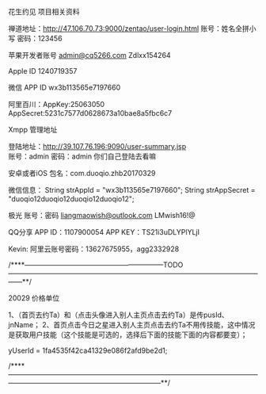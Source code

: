 
花生约见 项目相关资料

禅道地址：http://47.106.70.73:9000/zentao/user-login.html   账号：姓名全拼小写   密码：123456 

苹果开发者账号
admin@cq5266.com  Zdlxx154264  

Apple ID   1240719357

微信
APP ID    wx3b113565e7197660 


阿里百川：AppKey:25063050
AppSecret:5231c7577d0628673a10bae8a5fbc6c7

Xmpp 管理地址

登陆地址：http://39.107.76.196:9090/user-summary.jsp   
账号：admin  密码：admin  你们自己登陆去看嘛


安卓或者iOS 包名：com.duoqio.zhb20170329

微信信息：
String strAppId = "wx3b113565e7197660";
String strAppSecret = "duoqio12duoqio12duoqio12duoqio12";

极光 账号：密码  liangmaowish@outlook.com
LMwish16!@

QQ分享  APP ID：1107900054 APP KEY：TS21i3uDLYPlYLjI

Kevin:
阿里云账号密码：13627675955，agg2332928


/****————————————————————TODO——————————————————————————————————————**/

20029  价格单位

1、（首页去约Ta）和（点击头像进入别人主页点击去约Ta）是传pusId、jnName；
2、首页点击今日之星进入别人主页点击去约Ta不用传技能，这中情况是获取用户技能（这个技能是可选的，选择后下面的技能下面的内容都要变）；

 yUserId = 1fa4535f42ca41329e086f2afd9be2d1;

/****——————————————————————————————————————————————————————————**/
